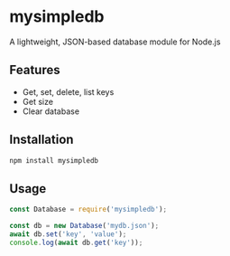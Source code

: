 # mysimpledb

A lightweight, JSON-based database module for Node.js

## Features
* Get, set, delete, list keys
* Get size
* Clear database

## Installation

```bash
npm install mysimpledb
```
## Usage
```js
const Database = require('mysimpledb');

const db = new Database('mydb.json');
await db.set('key', 'value');
console.log(await db.get('key'));
```
